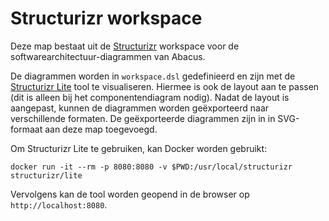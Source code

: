 # Structurizr workspace

Deze map bestaat uit de [Structurizr] workspace voor de
softwarearchitectuur-diagrammen van Abacus.

De diagrammen worden in `workspace.dsl` gedefinieerd en zijn met de [Structurizr
Lite] tool te visualiseren. Hiermee is ook de layout aan te passen (dit is
alleen bij het componentendiagram nodig). Nadat de layout is aangepast, kunnen
de diagrammen worden geëxporteerd naar verschillende formaten. De geëxporteerde
diagrammen zijn in in SVG-formaat aan deze map toegevoegd.

Om Structurizr Lite te gebruiken, kan Docker worden gebruikt:

    docker run -it --rm -p 8080:8080 -v $PWD:/usr/local/structurizr structurizr/lite

Vervolgens kan de tool worden geopend in de browser op `http://localhost:8080`.

[Structurizr]: https://structurizr.com/
[Structurizr Lite]: https://docs.structurizr.com/lite/quickstart
